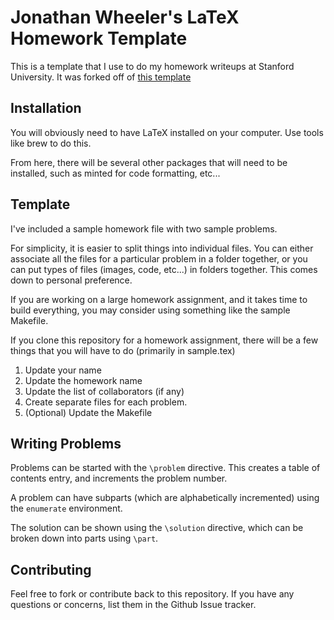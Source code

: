 # Jonathan Wheeler's LaTeX Homework Template

This is a template that I use to do my homework writeups at Stanford University. It was forked off of [this template](https://gist.github.com/seldonPlan/3420170)


## Installation

You will obviously need to have LaTeX installed on your
computer. Use tools like brew to do this.

From here, there will be several other packages that will need
to be installed, such as minted for code formatting, etc...

## Template

I've included a sample homework file with two sample problems.

For simplicity, it is easier to split things into individual files. You can either associate all the files for a particular problem in a folder together, or you can put types of files (images, code, etc...) in folders together.
This comes down to personal preference.

If you are working on a large homework assignment, and it takes time to build everything, you may consider using something like the sample Makefile.

If you clone this repository for a homework assignment, there will be a few things that you will have to do (primarily in sample.tex)

1. Update your name
2. Update the homework name
3. Update the list of collaborators (if any)
4. Create separate files for each problem.
5. (Optional) Update the Makefile

## Writing Problems

Problems can be started with the `\problem` directive. This creates a table of contents entry, and increments the problem number.

A problem can have subparts (which are alphabetically incremented) using the `enumerate` environment.

The solution can be shown using the `\solution` directive, which can be broken down into parts using `\part`.

## Contributing

Feel free to fork or contribute back to this repository. If you have any questions or concerns, list them in the Github Issue tracker.
